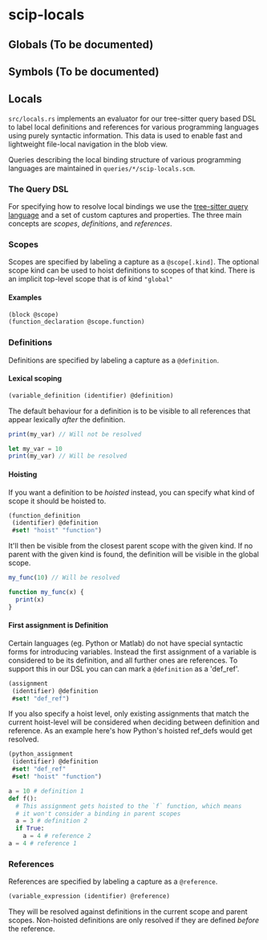 # scip-locals

## Globals (To be documented)
## Symbols (To be documented)

## Locals

`src/locals.rs` implements an evaluator for our tree-sitter query based DSL to label local definitions and references for various programming languages using purely syntactic information. This data is used to enable fast and lightweight file-local navigation in the blob view.

Queries describing the local binding structure of various programming languages are maintained in `queries/*/scip-locals.scm`.

### The Query DSL

For specifying how to resolve local bindings we use the [tree-sitter query language] and a set of custom captures and properties. The three main concepts are _scopes_, _definitions_, and _references_.

### Scopes

Scopes are specified by labeling a capture as a `@scope[.kind]`. The optional scope kind can be used to hoist definitions to scopes of that kind. There is an implicit top-level scope that is of kind `"global"`

#### Examples

```scm
(block @scope)
(function_declaration @scope.function)
```

### Definitions

Definitions are specified by labeling a capture as a `@definition`.

#### Lexical scoping

```scm
(variable_definition (identifier) @definition)
```

The default behaviour for a definition is to be visible to all references that appear lexically _after_ the definition.

```js
print(my_var) // Will not be resolved

let my_var = 10
print(my_var) // Will be resolved
```

#### Hoisting

If you want a definition to be _hoisted_ instead, you can specify what kind of scope it should be hoisted to.

```scm
(function_definition
 (identifier) @definition
 #set! "hoist" "function")
```

It'll then be visible from the closest parent scope with the given kind. If no parent with the given kind is found, the definition will be visible in the global scope.

```js
my_func(10) // Will be resolved

function my_func(x) {
  print(x)
}
```

#### First assignment is Definition

Certain languages (eg. Python or Matlab) do not have special syntactic forms for introducing variables.
Instead the first assignment of a variable is considered to be its definition, and all further ones are references.
To support this in our DSL you can can mark a `@definition` as a 'def_ref'.

```scm
(assignment
 (identifier) @definition
 #set! "def_ref")
```

If you also specify a hoist level, only existing assignments that match the current hoist-level will be considered when deciding between definition and reference.
As an example here's how Python's hoisted ref_defs would get resolved.

```scm
(python_assignment
 (identifier) @definition
 #set! "def_ref"
 #set! "hoist" "function")
```

```python
a = 10 # definition 1
def f():
  # This assignment gets hoisted to the `f` function, which means
  # it won't consider a binding in parent scopes
  a = 3 # definition 2
  if True:
    a = 4 # reference 2
a = 4 # reference 1
```

### References

References are specified by labeling a capture as a `@reference`.

```scm
(variable_expression (identifier) @reference)
```

They will be resolved against definitions in the current scope and parent scopes. Non-hoisted definitions are only resolved if they are defined _before_ the reference.


[tree-sitter query language]: https://tree-sitter.github.io/tree-sitter/using-parsers#pattern-matching-with-queries
